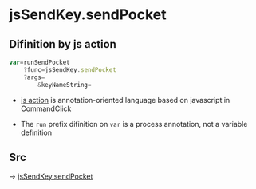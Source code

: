 # jsSendKey.sendPocket

## Difinition by js action

```js.js
var=runSendPocket
	?func=jsSendKey.sendPocket
	?args=
		&keyNameString=
```

- [js action](#) is annotation-oriented language based on javascript in CommandClick

- The `run` prefix difinition on `var` is a process annotation, not a variable definition

## Src

-> [jsSendKey.sendPocket](https://github.com/puutaro/CommandClick/blob/master/app/src/main/java/com/puutaro/commandclick/fragment_lib/terminal_fragment/js_interface/JsSendKey.kt#L22)


